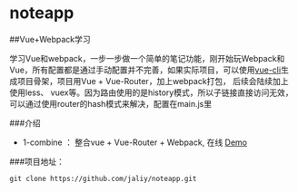 # noteapp

##Vue+Webpack学习

学习Vue和webpack，一步一步做一个简单的笔记功能，刚开始玩Webpack和Vue，所有配置都是通过手动配置并不完善，如果实际项目，可以使用[vue-cli](https://github.com/vuejs/vue-cli)生成项目骨架，项目用Vue + Vue-Router，加上webpack打包， 后续会陆续加上使用less、 vuex等。因为路由使用的是history模式，所以子链接直接访问无效，可以通过使用router的hash模式来解决，配置在main.js里


###介绍

* 1-combine ： 整合vue + Vue-Router + Webpack, 在线 [Demo](http://jaliy.github.io/noteapp)

###项目地址：

```shell
git clone https://github.com/jaliy/noteapp.git
```
